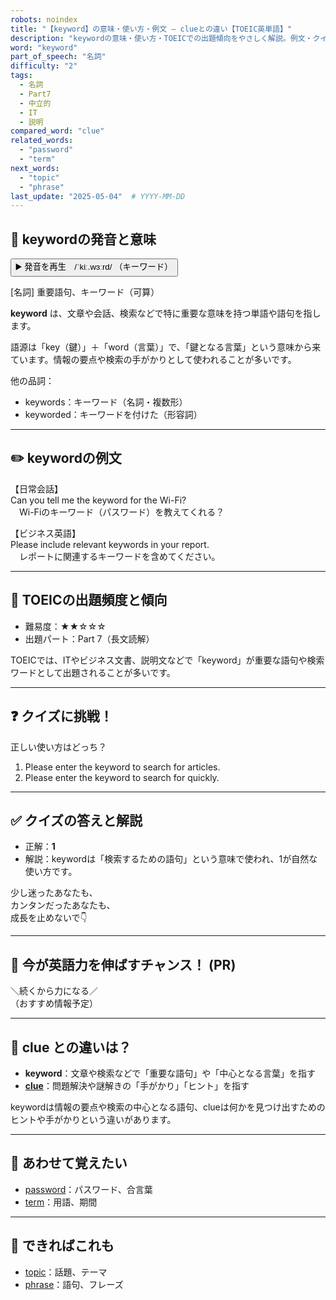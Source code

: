 ```yaml
---
robots: noindex
title: "【keyword】の意味・使い方・例文 ― clueとの違い【TOEIC英単語】"
description: "keywordの意味・使い方・TOEICでの出題傾向をやさしく解説。例文・クイズ付きでclueとの違いもわかりやすく学べます。"
word: "keyword"
part_of_speech: "名詞"
difficulty: "2"
tags:
  - 名詞
  - Part7
  - 中立的
  - IT
  - 説明
compared_word: "clue"
related_words:
  - "password"
  - "term"
next_words:
  - "topic"
  - "phrase"
last_update: "2025-05-04"  # YYYY-MM-DD
---
```


## 🔰 keywordの発音と意味

<button class="play-audio" onclick="playTTS('keyword')">
  <span class="play-audio-main">
    ▶️ 発音を再生　/ˈkiː.wɜːrd/
  </span>
  <span class="play-audio-sub">
    （キーワード）
  </span>
</button>

[名詞] 重要語句、キーワード（可算）

**keyword** は、文章や会話、検索などで特に重要な意味を持つ単語や語句を指します。

語源は「key（鍵）」＋「word（言葉）」で、「鍵となる言葉」という意味から来ています。情報の要点や検索の手がかりとして使われることが多いです。

他の品詞：  
- keywords：キーワード（名詞・複数形）
- keyworded：キーワードを付けた（形容詞）

---

## ✏️ keywordの例文

【日常会話】  
Can you tell me the keyword for the Wi-Fi?  
　Wi-Fiのキーワード（パスワード）を教えてくれる？

【ビジネス英語】  
Please include relevant keywords in your report.  
　レポートに関連するキーワードを含めてください。

---

## 🎯 TOEICの出題頻度と傾向

- 難易度：★★☆☆☆
- 出題パート：Part 7（長文読解）

TOEICでは、ITやビジネス文書、説明文などで「keyword」が重要な語句や検索ワードとして出題されることが多いです。

---

## ❓ クイズに挑戦！

正しい使い方はどっち？

1. Please enter the keyword to search for articles.  
2. Please enter the keyword to search for quickly.

---

## ✅ クイズの答えと解説

- 正解：**1**
- 解説：keywordは「検索するための語句」という意味で使われ、1が自然な使い方です。

少し迷ったあなたも、  
カンタンだったあなたも、  
成長を止めないで👇️

---

## 🚀 今が英語力を伸ばすチャンス！ (PR)

<div class="info-center">
＼続くから力になる／<br>  
（おすすめ情報予定）
</div>

---

## 🤔  clue との違いは？

- **keyword**：文章や検索などで「重要な語句」や「中心となる言葉」を指す
- **[clue](/word/clue)**：問題解決や謎解きの「手がかり」「ヒント」を指す

keywordは情報の要点や検索の中心となる語句、clueは何かを見つけ出すためのヒントや手がかりという違いがあります。

---

## 🧩 あわせて覚えたい

- [password](/word/password)：パスワード、合言葉
- [term](/word/term)：用語、期間

---

## 📖 できればこれも

- [topic](/word/topic)：話題、テーマ
- [phrase](/word/phrase)：語句、フレーズ

<!-- cvid: aid22_bid33 -->
